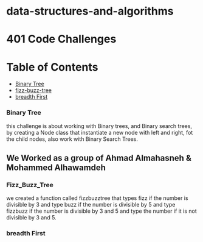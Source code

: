 # data-structures-and-algorithms

# 401 Code Challenges 

Table of Contents
=================

  * [Binary Tree]()
  * [fizz-buzz-tree]()
  * [breadth First]()


### Binary Tree
 this challenge is about working with Binary trees, and Binary search trees, by creating a Node class that instantiate a new node with left and right, fot the child nodes, also work with Binary Search Trees.  

## We Worked as a group of Ahmad Almahasneh & Mohammed Alhawamdeh

### Fizz_Buzz_Tree
  we created a function called fizzbuzztree that types fizz if the number is divisible by 3 and type buzz if the number is divisible by 5 and type fizzbuzz if the number is divisible by 3 and 5 and type the number if it is not divisible by 3 and 5.  

### breadth First  